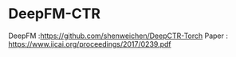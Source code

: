 # DeepFM-CTR

DeepFM :https://github.com/shenweichen/DeepCTR-Torch
Paper : https://www.ijcai.org/proceedings/2017/0239.pdf
